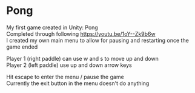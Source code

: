 # Pong
My first game created in Unity: Pong  
Completed through following https://youtu.be/1oY--Zk9b6w  
I created my own main menu to allow for pausing and restarting once the game ended

Player 1 (right paddle) can use w and s to move up and down  
Player 2 (left paddle) use up and down arrow keys  

Hit escape to enter the menu / pause the game  
Currently the exit button in the menu doesn't do anything
